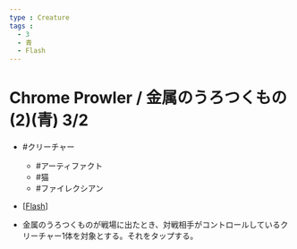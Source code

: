 ```yaml
---
type : Creature
tags : 
  - 3
  - 青
  - Flash
---
```

# Chrome Prowler / 金属のうろつくもの (2)(青) 3/2

* #クリーチャー
  * #アーティファクト
  * #猫
  * #ファイレクシアン 

* [[Flash]]
* 金属のうろつくものが戦場に出たとき、対戦相手がコントロールしているクリーチャー1体を対象とする。それをタップする。

[//begin]: # "Autogenerated link references for markdown compatibility"
[Flash]: ../../KeywordAbilities/Flash.md "Flash / 瞬速"
[//end]: # "Autogenerated link references"
